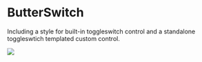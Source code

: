 # ButterSwitch

Including a style for built-in toggleswitch control and a standalone toggleswtich templated custom control.

![](https://raw.githubusercontent.com/validvoid/ButterSwitch/master/ButterSwitch.gif)
